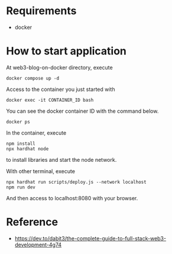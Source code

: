 # Requirements
- docker

# How to start application

At web3-blog-on-docker directory, execute
```
docker compose up -d
```

Access to the container you just started with
```
docker exec -it CONTAINER_ID bash
```

You can see the docker container ID with the command below.
```
docker ps
```


In the container, execute
```
npm install
npx hardhat node
```
to install libraries and start the node network.

With other terminal, execute
```
npx hardhat run scripts/deploy.js --network localhost
npm run dev
```

And then access to localhost:8080 with your browser.


# Reference
- https://dev.to/dabit3/the-complete-guide-to-full-stack-web3-development-4g74
